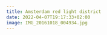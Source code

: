 ```yaml
---
title: Amsterdam red light district
date: 2022-04-07T19:17:33+02:00
image: IMG_20161018_004934.jpg
---
```


